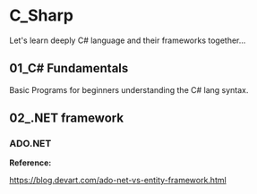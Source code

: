 # C_Sharp
Let's learn deeply C# language and their frameworks together...

## 01_C# Fundamentals
Basic Programs for beginners understanding the C# lang syntax.

## 02_.NET framework
### ADO.NET
**Reference:** 

https://blog.devart.com/ado-net-vs-entity-framework.html
